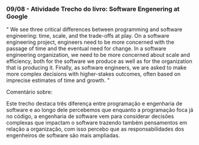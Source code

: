 ### 09/08 - Atividade Trecho do livro: Software Engenering at Google

" We see three critical differences between programming and software engineering: time, scale, and the trade-offs at play. On a software engineering project, engineers need to be more concerned with the passage of time and the eventual need for change. In a software engineering organization, we need to be more concerned about scale and efficiency, both for the software we produce as well as for the organization that is producing it. Finally, as software engineers, we are asked to make more complex decisions with higher-stakes outcomes, often based on imprecise estimates of time and growth. "

Comentário sobre:

Este trecho destaca três diferença entre programação e engenharia de software e ao longo dele percebemos que enquanto a programação foca já no código,
a engenharia de software vem para considerar decisões complexas que impactam o software trazendo também pensamentos em relação a organização, com isso
percebo que as responsabilidades dos engenheiros de software são mais ampliadas.
